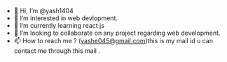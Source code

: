 - 👋 Hi, I’m @yash1404
- 👀 I’m interested in web devlopment.
- 🌱 I’m currently learning react js
- 💞️ I’m looking to collaborate on any project regarding web development.
- 📫 How to reach me ? (yashe045@gmail.com)this is my mail id u can contact me through this mail .

<!---
yash1404/yash1404 is a ✨ special ✨ repository because its `README.md` (this file) appears on your GitHub profile.
You can click the Preview link to take a look at your changes.
--->
